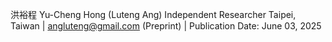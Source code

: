 洪裕程 Yu-Cheng Hong (Luteng Ang)
Independent Researcher
Taipei, Taiwan | angluteng@gmail.com
(Preprint) | Publication Date: June 03, 2025
